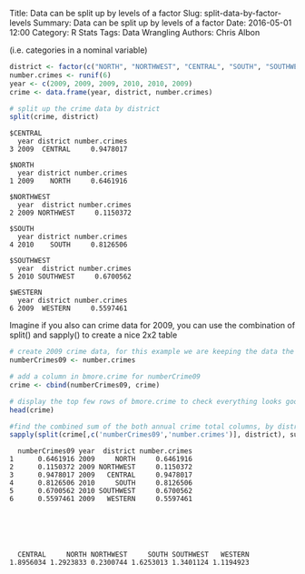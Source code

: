 Title: Data can be split up by levels of a factor
Slug: split-data-by-factor-levels
Summary: Data can be split up by levels of a factor
Date: 2016-05-01 12:00
Category: R Stats
Tags: Data Wrangling
Authors: Chris Albon


(i.e. categories in a nominal variable)


```R
district <- factor(c("NORTH", "NORTHWEST", "CENTRAL", "SOUTH", "SOUTHWEST", "WESTERN"))
number.crimes <- runif(6)
year <- c(2009, 2009, 2009, 2010, 2010, 2009)
crime <- data.frame(year, district, number.crimes)
```


```R
# split up the crime data by district
split(crime, district)
```




    $CENTRAL
      year district number.crimes
    3 2009  CENTRAL     0.9478017

    $NORTH
      year district number.crimes
    1 2009    NORTH     0.6461916

    $NORTHWEST
      year  district number.crimes
    2 2009 NORTHWEST     0.1150372

    $SOUTH
      year district number.crimes
    4 2010    SOUTH     0.8126506

    $SOUTHWEST
      year  district number.crimes
    5 2010 SOUTHWEST     0.6700562

    $WESTERN
      year district number.crimes
    6 2009  WESTERN     0.5597461




Imagine if you also can crime data for 2009, you can use the combination of split() and sapply() to create a nice 2x2 table


```R
# create 2009 crime data, for this example we are keeping the data the same for both years
numberCrimes09 <- number.crimes

# add a column in bmore.crime for numberCrime09
crime <- cbind(numberCrimes09, crime)

# display the top few rows of bmore.crime to check everything looks good
head(crime)

#find the combined sum of the both annual crime total columns, by district
sapply(split(crime[,c('numberCrimes09','number.crimes')], district), sum)
```




      numberCrimes09 year  district number.crimes
    1      0.6461916 2009     NORTH     0.6461916
    2      0.1150372 2009 NORTHWEST     0.1150372
    3      0.9478017 2009   CENTRAL     0.9478017
    4      0.8126506 2010     SOUTH     0.8126506
    5      0.6700562 2010 SOUTHWEST     0.6700562
    6      0.5597461 2009   WESTERN     0.5597461






      CENTRAL     NORTH NORTHWEST     SOUTH SOUTHWEST   WESTERN
    1.8956034 1.2923833 0.2300744 1.6253013 1.3401124 1.1194923

